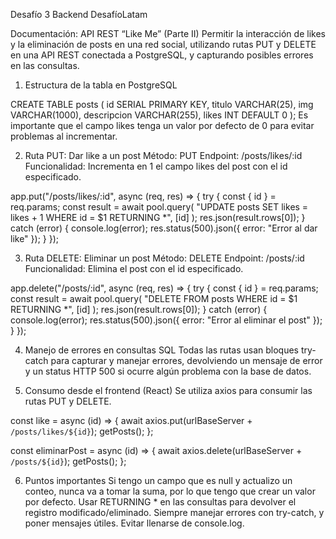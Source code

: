 Desafío 3 Backend DesafíoLatam

Documentación: API REST “Like Me” (Parte II)
Permitir la interacción de likes y la eliminación de posts en una red social, utilizando rutas PUT y DELETE en una API REST conectada a PostgreSQL, y capturando posibles errores en las consultas.

1. Estructura de la tabla en PostgreSQL

CREATE TABLE posts (
  id SERIAL PRIMARY KEY,
  titulo VARCHAR(25),
  img VARCHAR(1000),
  descripcion VARCHAR(255),
  likes INT DEFAULT 0
);
Es importante que el campo likes tenga un valor por defecto de 0 para evitar problemas al incrementar.

2. Ruta PUT: Dar like a un post
Método: PUT
Endpoint: /posts/likes/:id
Funcionalidad: Incrementa en 1 el campo likes del post con el id especificado.


app.put("/posts/likes/:id", async (req, res) => {
  try {
    const { id } = req.params;
    const result = await pool.query(
      "UPDATE posts SET likes = likes + 1 WHERE id = $1 RETURNING *",
      [id]
    );
    res.json(result.rows[0]);
  } catch (error) {
    console.log(error);
    res.status(500).json({ error: "Error al dar like" });
  }
});

3. Ruta DELETE: Eliminar un post
Método: DELETE
Endpoint: /posts/:id
Funcionalidad: Elimina el post con el id especificado.


app.delete("/posts/:id", async (req, res) => {
  try {
    const { id } = req.params;
    const result = await pool.query(
      "DELETE FROM posts WHERE id = $1 RETURNING *",
      [id]
    );
    res.json(result.rows[0]);
  } catch (error) {
    console.log(error);
    res.status(500).json({ error: "Error al eliminar el post" });
  }
});

4. Manejo de errores en consultas SQL
Todas las rutas usan bloques try-catch para capturar y manejar errores, devolviendo un mensaje de error y un status HTTP 500 si ocurre algún problema con la base de datos.

5. Consumo desde el frontend (React)
Se utiliza axios para consumir las rutas PUT y DELETE.

const like = async (id) => {
  await axios.put(urlBaseServer + `/posts/likes/${id}`);
  getPosts();
};

const eliminarPost = async (id) => {
  await axios.delete(urlBaseServer + `/posts/${id}`);
  getPosts();
};

6. Puntos importantes
Si tengo un campo que es null y actualizo un conteo, nunca va a tomar la suma, por lo que tengo que crear un valor por defecto.
Usar RETURNING * en las consultas para devolver el registro modificado/eliminado.
Siempre manejar errores con try-catch, y poner mensajes útiles. Evitar llenarse de console.log.